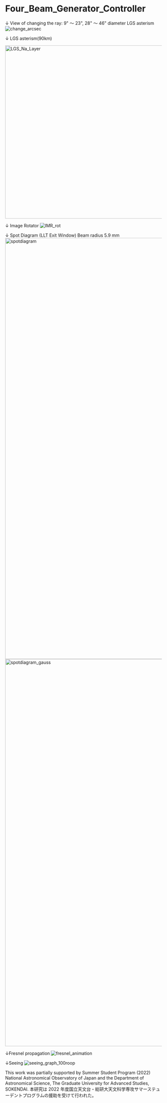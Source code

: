 # Four_Beam_Generator_Controller

↓ View of changing the ray: 9" ～ 23", 28" ～ 46" diameter LGS asterism
![change_arcsec](https://user-images.githubusercontent.com/80835540/185977927-c7cbb39c-0e83-4628-ba92-975bc8020df1.gif)

↓ LGS asterism(90km)

<img width="556" alt="LGS_Na_Layer" src="https://user-images.githubusercontent.com/80835540/188594802-1fc371fd-ad8a-41cc-b8b1-fdd0374a8271.png">


↓ Image Rotator
![IMR_rot](https://user-images.githubusercontent.com/80835540/185978103-a852f946-bc05-4776-b539-c9517d93d086.gif)

↓ Spot Diagram (LLT Exit Window) Beam radius 5.9 mm
<img width="1352" alt="spotdiagram" src="https://user-images.githubusercontent.com/80835540/188595354-3a0ecdc9-eb22-4641-9e5f-83fc3f6e91f0.png">
<img width="1243" alt="spotdiagram_gauss" src="https://user-images.githubusercontent.com/80835540/188595389-077bd368-fa4e-42d8-b569-05f0afc2e883.png">

↓Fresnel propagation
![fresnel_animation](https://user-images.githubusercontent.com/80835540/188595795-311d43bf-d79a-4ce4-8c80-6c71e0399b0e.gif)

↓Seeing
![seeing_graph_100roop](https://user-images.githubusercontent.com/80835540/188596078-2289f74c-aa08-46ec-9219-1a2b05d59faf.png)


This work was partially supported by Summer Student Program (2022) National Astronomical Observatory of Japan and the Department of Astronomical Science, The Graduate University for Advanced Studies, SOKENDAI. 
本研究は 2022 年度国立天文台・総研大天文科学専攻サマーステューデントプログラムの援助を受けて行われた。
